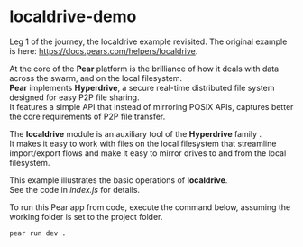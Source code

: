 # localdrive-demo

Leg 1 of the journey, the localdrive example revisited.
The original example is here: https://docs.pears.com/helpers/localdrive.

At the core of the __Pear__ platform is the brilliance of how it deals with data across the swarm, and on the local filesystem.  
__Pear__ implements __Hyperdrive__, a secure real-time distributed file system designed for easy P2P file sharing.  
It features a simple API that instead of mirroring POSIX APIs, captures better the core requirements of P2P file transfer.

The __localdrive__ module is an auxiliary tool of the __Hyperdrive__ family .  
It makes it easy to work with files on the local filesystem that streamline import/export flows and make it easy to mirror drives to and from the local filesystem.

This example illustrates the basic operations of __localdrive__.  
See the code in _index.js_ for details.

To run this Pear app from code, execute the command below, assuming the working folder is set to the project folder.
```bash
pear run dev .
```
